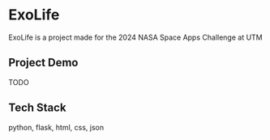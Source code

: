 # ExoLife
ExoLife is a project made for the 2024 NASA Space Apps Challenge at UTM

## Project Demo
TODO

## Tech Stack
python, flask, html, css, json